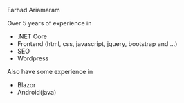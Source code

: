 Farhad Ariamaram <br />

Over 5 years of experience in 
- .NET Core
- Frontend (html, css, javascript, jquery, bootstrap and ...)
- SEO
- Wordpress
  
Also have some experience in
- Blazor
- Android(java)
